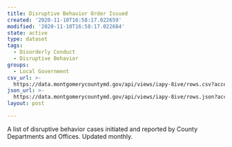 ```yaml
---
title: Disruptive Behavior Order Issued
created: '2020-11-10T16:58:17.022659'
modified: '2020-11-10T16:58:17.022684'
state: active
type: dataset
tags:
  - Disorderly Conduct
  - Disruptive Behavior
groups:
  - Local Government
csv_url: >-
  https://data.montgomerycountymd.gov/api/views/iapy-8ive/rows.csv?accessType=DOWNLOAD
json_url: >-
  https://data.montgomerycountymd.gov/api/views/iapy-8ive/rows.json?accessType=DOWNLOAD
layout: post

---
```

A list of disruptive behavior cases initiated and reported by County Departments and Offices. Updated monthly.

